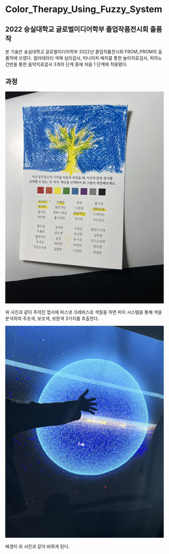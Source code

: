 # Color_Therapy_Using_Fuzzy_System


## 2022 숭실대학교 글로벌미디어학부 졸업작품전시회 출품작

본 기술은 숭실대학교 글로벌미디어학부 2022년 졸업작품전시회 FROM_PROM의 출품작에 쓰였다.
컬러테라티 색채 심리검사, 미니어처 배치를 통한 놀이치료검사, 피아노 건반을 통한 음악치료검사 3개의 단계 중에 처음 1 단계에 적용됐다.


## 과정

![image](https://github.com/FW2022/Color_Therapy_Using_Fuzzy_System/blob/master/Imgforreadme/Test%20Paper.jpg)

위 사진과 같이 주어진 엽서에 파스넷 크레파스로 색칠을 하면 퍼지 시스템을 통해 색을 분석하여 주조색, 보조색, 보완색 3가지를 추출한다.

![image](https://github.com/FW2022/Color_Therapy_Using_Fuzzy_System/blob/master/Imgforreadme/Resultofspace.jpg)

배경이 위 사진과 같이 바뀌게 된다.
